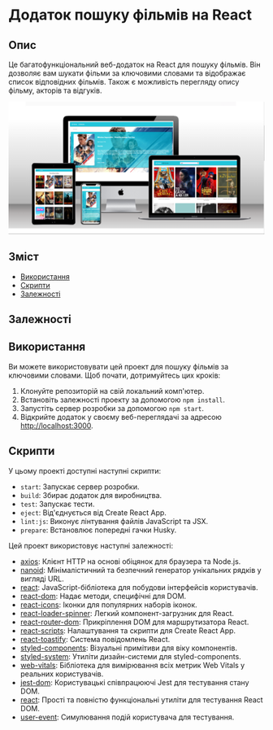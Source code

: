 # Додаток пошуку фільмів на React

## Опис

Це багатофункціональний веб-додаток на React для пошуку фільмів. Він дозволяє
вам шукати фільми за ключовими словами та відображає список відповідних фільмів.
Також є можливість перегляду опису фільму, акторів та відгуків.

![](/assets/movies_search_scrin.png)

## Зміст

- [Використання](#використання)
- [Скрипти](#скрипти)
- [Залежності](#залежності)

## Залежності

## Використання

Ви можете використовувати цей проект для пошуку фільмів за ключовими словами.
Щоб почати, дотримуйтесь цих кроків:

1. Клонуйте репозиторій на свій локальний комп'ютер.
2. Встановіть залежності проекту за допомогою `npm install`.
3. Запустіть сервер розробки за допомогою `npm start`.
4. Відкрийте додаток у своєму веб-переглядачі за адресою
   [http://localhost:3000](http://localhost:3000).

## Скрипти

У цьому проекті доступні наступні скрипти:

- `start`: Запускає сервер розробки.
- `build`: Збирає додаток для виробництва.
- `test`: Запускає тести.
- `eject`: Від'єднується від Create React App.
- `lint:js`: Виконує лінтування файлів JavaScript та JSX.
- `prepare`: Встановлює попередні гачки Husky.

Цей проект використовує наступні залежності:

- [axios](https://www.npmjs.com/package/axios): Клієнт HTTP на основі обіцянок
  для браузера та Node.js.
- [nanoid](https://www.npmjs.com/package/nanoid): Мінімалістичний та безпечний
  генератор унікальних рядків у вигляді URL.
- [react](https://reactjs.org/): JavaScript-бібліотека для побудови інтерфейсів
  користувачів.
- [react-dom](https://www.npmjs.com/package/react-dom): Надає методи, специфічні
  для DOM.
- [react-icons](https://www.npmjs.com/package/react-icons): Іконки для
  популярних наборів іконок.
- [react-loader-spinner](https://www.npmjs.com/package/react-loader-spinner):
  Легкий компонент-загрузник для React.
- [react-router-dom](https://www.npmjs.com/package/react-router-dom):
  Прикріплення DOM для маршрутизатора React.
- [react-scripts](https://www.npmjs.com/package/react-scripts): Налаштування та
  скрипти для Create React App.
- [react-toastify](https://www.npmjs.com/package/react-toastify): Система
  повідомлень React.
- [styled-components](https://www.npmjs.com/package/styled-components):
  Візуальні примітиви для віку компонентів.
- [styled-system](https://www.npmjs.com/package/styled-system): Утиліти
  дизайн-системи для styled-components.
- [web-vitals](https://www.npmjs.com/package/web-vitals): Бібліотека для
  вимірювання всіх метрик Web Vitals у реальних користувачів.
- [jest-dom](https://www.npmjs.com/package/@testing-library/jest-dom):
  Користувацькі співпрацюючі Jest для тестування стану DOM.
- [react](https://www.npmjs.com/package/@testing-library/react): Прості та
  повністю функціональні утиліти для тестування React DOM.
- [user-event](https://www.npmjs.com/package/@testing-library/user-event):
  Симулювання подій користувача для тестування.
